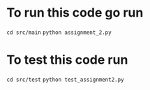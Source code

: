 # To run this code go run
`cd src/main`
`python assignment_2.py`

# To test this code run
`cd src/test`
`python test_assignment2.py`
